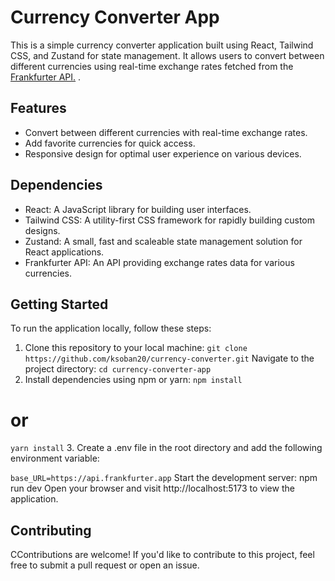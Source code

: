 
# Currency Converter App

This is a simple currency converter application built using React, Tailwind CSS, and Zustand for state management. It allows users to convert between different currencies using real-time exchange rates fetched from the [Frankfurter API.]( https://api.frankfurter.app)
.


## Features

- Convert between different currencies with real-time exchange rates.
- Add favorite currencies for quick access.
- Responsive design for optimal user experience on various devices.


## Dependencies

- React: A JavaScript library for building user interfaces.
- Tailwind CSS: A utility-first CSS framework for rapidly building custom designs.
- Zustand: A small, fast and scaleable state management solution for React applications.
- Frankfurter API: An API providing exchange rates data for various currencies.
## Getting Started

To run the application locally, follow these steps:

1. Clone this repository to your local machine:
`git clone https://github.com/ksoban20/currency-converter.git`
Navigate to the project directory:
`cd currency-converter-app`
2. Install dependencies using npm or yarn:
`npm install`
# or
`yarn install`
3. Create a .env file in the root directory and add the following environment variable:

`base_URL=https://api.frankfurter.app`
Start the development server:
npm run dev
Open your browser and visit http://localhost:5173 to view the application.
    
## Contributing

CContributions are welcome! If you'd like to contribute to this project, feel free to submit a pull request or open an issue.

